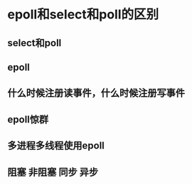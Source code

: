 # epoll和select和poll的区别

## select和poll


## epoll


## 什么时候注册读事件，什么时候注册写事件


## epoll惊群


## 多进程多线程使用epoll


## 阻塞 非阻塞 同步 异步

